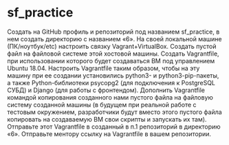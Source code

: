 # sf_practice

Создать на GitHub профиль и репозиторий под названием sf_practice, в нем создать директорию с названием «6».
На своей локальной машине (ПК/ноутбук/etc) настроить связку Vagrant+VirtualBox.
Создать пустой файл на файловой системе этой хостовой машины.
Создать Vagrantfile, при использовании которого будет создаваться ВМ под управлением Ubuntu 18.04.
Настроить Vagrantfile таким образом, чтобы на эту машину при ее создании установились python3- и python3-pip-пакеты, а также Python-библиотеки psycopg2 (для подключения к PostgreSQL СУБД) и Django (для работы с фронтендом).
Дополнить Vagrantfile командой копирования созданного нами пустого файла на файловую систему созданной машины (в будущем при реальной работе с тестовым окружением, разработчики будут вместо этого пустого файла копировать на создаваемую ВМ свои скрипты и запускать их там).
Отправьте этот Vagrantfile в созданный в п.1 репозиторий в директорию «6».
Отправьте ментору ссылку на Vagrantfile в вашем репозитории.
